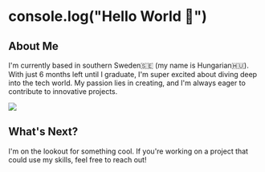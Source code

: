 # console.log("Hello World 👋")
## About Me
I'm currently based in southern Sweden🇸🇪 (my name is Hungarian🇭🇺). With just 6 months left until I graduate, I'm super excited about diving deep into the tech world. My passion lies in creating, and I'm always eager to contribute to innovative projects.

[![](https://skillicons.dev/icons?i=ts,js,html,css,react,nextjs,tailwind,mongodb,mysql,postgresql,vscode,git,github,postman,vscode)](https://skillicons.dev)


## What's Next?
I'm on the lookout for something cool. If you're working on a project that could use my skills, feel free to reach out!
